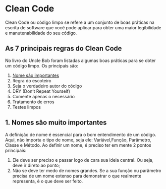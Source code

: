 # Clean Code

Clean Code ou código limpo se refere a um conjunto de boas práticas na escrita de software que você pode aplicar para obter uma maior legibilidade e manutenabilidade do seu código.

## As 7 principais regras do Clean Code


No livro do Uncle Bob foram listadas algumas boas práticas para se obter um código limpo. Os principais são:
1. [Nome são importantes](https://github.com/qbem-repos/developers/main/boas-praticas/clean-code.md#1-nomes-s%C3%A3o-muito-importantes)
2. Regra do escoteiro
3. Seja o verdadeiro autor do código
4. DRY (Don’t Repeat Yourself)
5. Comente apenas o necessário
6. Tratamento de erros
7. Testes limpos

## 1. Nomes são muito importantes

A definição de nome é essencial para o bom entendimento de um código. Aqui, não importa o tipo de nome, seja ele: Variável,Função, Parâmetro, Classe e Método.
Ao definir um nome, é preciso ter em mente 2 pontos principais:
1. Ele deve ser preciso e passar logo de cara sua ideia central. Ou seja, deve ir direto ao ponto;
2. Não se deve ter medo de nomes grandes. Se a sua função ou parâmetro precisa de um nome extenso para demonstrar o que realmente representa, é o que deve ser feito.
